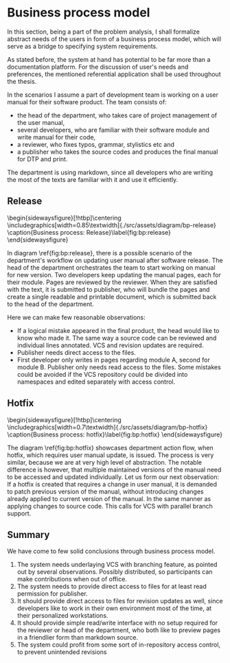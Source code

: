 # Business process model

In this section, being a part of the problem analysis, I shall formalize abstract needs of the users in form of a business process model, which will serve as a bridge to specifying system requirements.

As stated before, the system at hand has potential to be far more than a documentation platform.
For the discussion of user's needs and preferences, the mentioned referential application shall be used throughout the thesis.

In the scenarios I assume a part of development team is working on a user manual for their software product.
The team consists of:

* the head of the department, who takes care of project management of the user manual,
* several developers, who are familiar with their software module and write manual for their code,
* a reviewer, who fixes typos, grammar, stylistics etc and
* a publisher who takes the source codes and produces the final manual for DTP and print.

The department is using markdown, since all developers who are writing the most of the texts are familiar with it and use it efficiently.

## Release

\begin{sidewaysfigure}[!htbp]\centering
	\includegraphics[width=0.85\textwidth]{./src/assets/diagram/bp-release}
	\caption{Business process: Release}\label{fig:bp:release}
\end{sidewaysfigure}

In diagram \ref{fig:bp:release}, there is a possible scenario of the department's workflow on updating user manual after software release.
The head of the department orchestrates the team to start working on manual for new version.
Two developers keep updating the manual pages, each for their module.
Pages are reviewed by the reviewer.
When they are satisfied with the text, it is submitted to publisher, who will bundle the pages and create a single readable and printable document, which is submitted back to the head of the department.

Here we can make few reasonable observations:

* If a logical mistake appeared in the final product, the head would like to know who made it.
The same way a source code can be reviewed and individual lines annotated. VCS and revision updates are required.
* Publisher needs direct access to the files.
* First developer only writes in pages regarding module A, second for module B. Publisher only needs read access to the files. Some mistakes could be avoided if the VCS repository could be divided into namespaces and edited separately with access control.

## Hotfix

\begin{sidewaysfigure}[!htbp]\centering
	\includegraphics[width=0.7\textwidth]{./src/assets/diagram/bp-hotfix}
	\caption{Business process: hotfix}\label{fig:bp:hotfix}
\end{sidewaysfigure}

The diagram \ref{fig:bp:hotfix} showcases department action flow, when hotfix, which requires user manual update, is issued.
The process is very similar, because we are at very high level of abstraction.
The notable difference is however, that multiple maintained versions of the manual need to be accessed and updated individually. Let us form our next observation:
If a hotfix is created that requires a change in user manual, it is demanded to patch previous version of the manual, without introducing changes already applied to current version of the manual.
In the same manner as applying changes to source code. This calls for VCS with parallel branch support.

## Summary

We have come to few solid conclusions through business process model.

1. The system needs underlaying VCS with branching feature, as pointed out by several observations. Possibly distributed, so participants can make contributions when out of office.
2. The system needs to provide direct access to files for at least read permission for publisher.
3. It should provide direct access to files for revision updates as well, since developers like to work in their own environment most of the time, at their personalized workstations.
4. It should provide simple read/write interface with no setup required for the reviewer or head of the department, who both like to preview pages in a friendlier form than markdown source.
5. The system could profit from some sort of in-repository access control, to prevent unintended revisions
